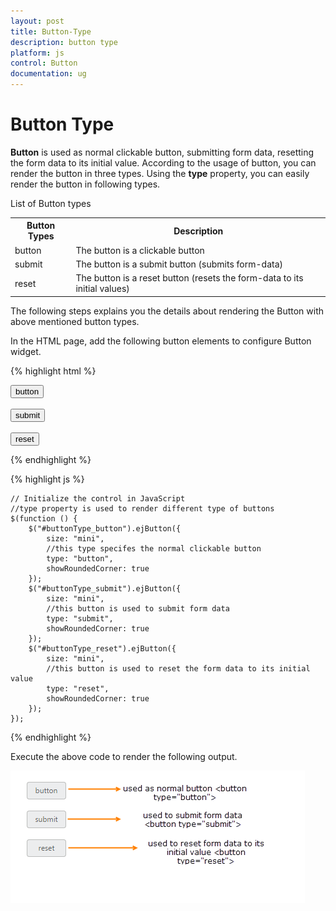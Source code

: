 ```yaml
---
layout: post
title: Button-Type
description: button type
platform: js
control: Button
documentation: ug
---
```


# Button Type

**Button** is used as normal clickable button, submitting form data, resetting the form data to its initial value. According to the usage of button, you can render the button in three types. Using the **type** property, you can easily render the button in following types.

List of Button types

<table>
   <tr>
      <th>Button Types</th>
      <th>Description</th>
   <tr>
      <td>
         button
      </td>
      <td>
         The button is a clickable button
      </td>
   </tr>
   <tr>
      <td>
         submit
      </td>
      <td>
         The button is a submit button (submits form-data)
      </td>
   </tr>
   <tr>
      <td>
         reset    
      </td>
      <td>
         The button is a reset button (resets the form-data to its initial values)
      </td>
   </tr>
</table>


The following steps explains you the details about rendering the Button with above mentioned button types.

In the HTML page, add the following button elements to configure Button widget.

{% highlight html %}

<button id="buttonType_button">button</button>
<br />
<br />
<button id="buttonType_submit">submit</button>
<br />
<br />
<button id="buttonType_reset">reset</button>
	
{% endhighlight %}

{% highlight js %}

    // Initialize the control in JavaScript
    //type property is used to render different type of buttons
    $(function () {
        $("#buttonType_button").ejButton({
            size: "mini",
            //this type specifes the normal clickable button
            type: "button",
            showRoundedCorner: true
        });
        $("#buttonType_submit").ejButton({
            size: "mini",
            //this button is used to submit form data
            type: "submit",
            showRoundedCorner: true
        });
        $("#buttonType_reset").ejButton({
            size: "mini",
            //this button is used to reset the form data to its initial value
            type: "reset",
            showRoundedCorner: true
        });
    });

{% endhighlight %}

Execute the above code to render the following output.

![](/js/Button/Button-Type_images/Button-Type_img1.png) 

